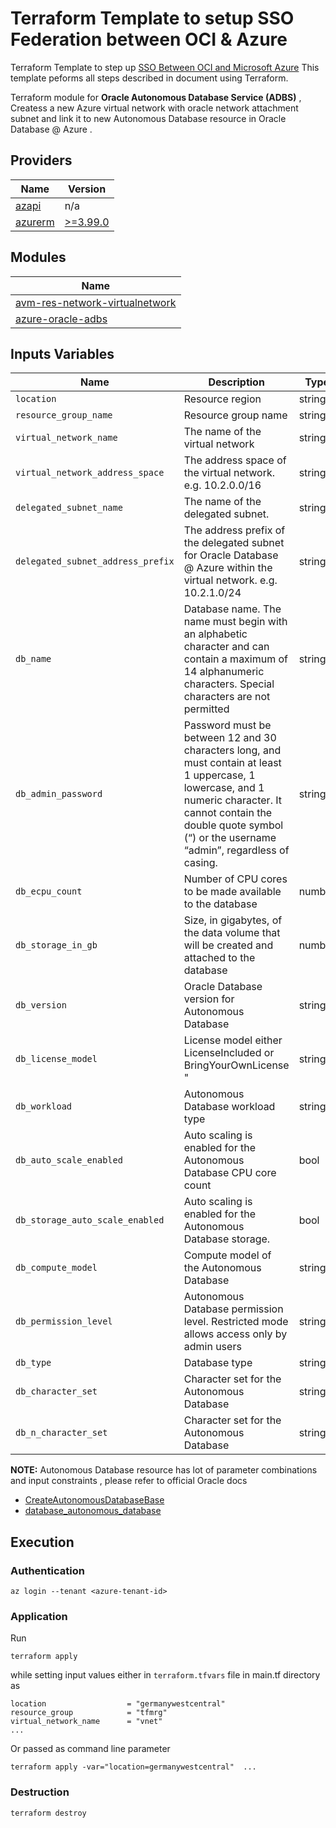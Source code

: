 # Terraform Template to setup SSO Federation between OCI & Azure

Terraform Template to step up [SSO Between OCI and Microsoft Azure](https://docs.oracle.com/en-us/iaas/Content/Identity/tutorials/azure_ad/sso_azure/azure_sso.htm) This template peforms all steps described in document using Terraform.

Terraform module for **Oracle Autonomous Database Service (ADBS)** , Createss a new Azure virtual network with oracle network attachment subnet and link it to new Autonomous Database resource in Oracle Database @ Azure .

## Providers

| Name                       | Version                                                                                                       |
| -------------------------- | ------------------------------------------------------------------------------------------------------------- |
| [azapi](#provider_azapi)   | n/a                                                                                                           |
| [azurerm](#provider_azapi) | [>=3.99.0](https://github.com/hashicorp/terraform-provider-azurerm/blob/main/CHANGELOG.md#3990-april-11-2024) |

## Modules

| Name                                                                                                                        |
| --------------------------------------------------------------------------------------------------------------------------- |
| [avm-res-network-virtualnetwork](https://registry.terraform.io/modules/Azure/avm-res-network-virtualnetwork/azurerm/latest) |
| [azure-oracle-adbs](../../modules/azure-oracle-adbs)                                                                        |

## Inputs Variables

| Name                              | Description                                                                                                                                                                                                                   | Type   | Default           | Required |
| --------------------------------- | ----------------------------------------------------------------------------------------------------------------------------------------------------------------------------------------------------------------------------- | ------ | ----------------- | :------: |
| `location`                        | Resource region                                                                                                                                                                                                               | string | n/a               |   yes    |
| `resource_group_name`             | Resource group name                                                                                                                                                                                                           | string | n/a               |   yes    |
| `virtual_network_name`            | The name of the virtual network                                                                                                                                                                                               | string | n/a               |   yes    |
| `virtual_network_address_space`   | The address space of the virtual network. e.g. 10.2.0.0/16                                                                                                                                                                    | string | n/a               |   yes    |
| `delegated_subnet_name`           | The name of the delegated subnet.                                                                                                                                                                                             | string | n/a               |   yes    |
| `delegated_subnet_address_prefix` | The address prefix of the delegated subnet for Oracle Database @ Azure within the virtual network. e.g. 10.2.1.0/24                                                                                                           | string | n/a               |   yes    |
| `db_name`                         | Database name. The name must begin with an alphabetic character and can contain a maximum of 14 alphanumeric characters. Special characters are not permitted                                                                 | string | n/a               |   yes    |
| `db_admin_password`               | Password must be between 12 and 30 characters long, and must contain at least 1 uppercase, 1 lowercase, and 1 numeric character. It cannot contain the double quote symbol (“) or the username “admin”, regardless of casing. | string | n/a               |   yes    |
| `db_ecpu_count`                   | Number of CPU cores to be made available to the database                                                                                                                                                                      | number | 2                 |    no    |
| `db_storage_in_gb`                | Size, in gigabytes, of the data volume that will be created and attached to the database                                                                                                                                      | number | 20                |    no    |
| `db_version`                      | Oracle Database version for Autonomous Database                                                                                                                                                                               | string | "19c"             |          |
| `db_license_model`                | License model either LicenseIncluded or BringYourOwnLicense "                                                                                                                                                                 | string | "LicenseIncluded" |          |
| `db_workload`                     | Autonomous Database workload type                                                                                                                                                                                             | string | "DW"              |          |
| `db_auto_scale_enabled`           | Auto scaling is enabled for the Autonomous Database CPU core count                                                                                                                                                            | bool   | true              |          |
| `db_storage_auto_scale_enabled`   | Auto scaling is enabled for the Autonomous Database storage.                                                                                                                                                                  | bool   | false             |          |
| `db_compute_model`                | Compute model of the Autonomous Database                                                                                                                                                                                      | string | "ECPU"            |          |
| `db_permission_level`             | Autonomous Database permission level. Restricted mode allows access only by admin users                                                                                                                                       | string | "Restricted"      |          |
| `db_type`                         | Database type                                                                                                                                                                                                                 | string | "Regular"         |          |
| `db_character_set`                | Character set for the Autonomous Database                                                                                                                                                                                     | string | "AL32UTF8"        |          |
| `db_n_character_set`              | Character set for the Autonomous Database                                                                                                                                                                                     | string | "AL16UTF16"       |          |

**NOTE:** Autonomous Database resource has lot of parameter combinations and input constraints , please refer to official Oracle docs

- [CreateAutonomousDatabaseBase](https://docs.oracle.com/en-us/iaas/api/#/en/database/20160918/datatypes/CreateAutonomousDatabaseBase)
- [database_autonomous_database](https://docs.oracle.com/en-us/iaas/tools/terraform-provider-oci/6.2.0/docs/r/database_autonomous_database.html)

## Execution

### Authentication

```
az login --tenant <azure-tenant-id>
```

### Application

Run

```
terraform apply
```

while setting input values either in `terraform.tfvars` file in main.tf directory as

```
location                  = "germanywestcentral"
resource_group            = "tfmrg"
virtual_network_name      = "vnet"
...
```

Or passed as command line parameter

```
terraform apply -var="location=germanywestcentral"  ...
```

### Destruction

```
terraform destroy
```
